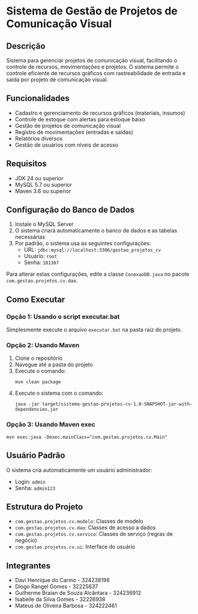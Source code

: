 # Sistema de Gestão de Projetos de Comunicação Visual

## Descrição
Sistema para gerenciar projetos de comunicação visual, facilitando o controle de recursos, movimentações e projetos. O sistema permite o controle eficiente de recursos gráficos com rastreabilidade de entrada e saída por projeto de comunicação visual.

## Funcionalidades
- Cadastro e gerenciamento de recursos gráficos (materiais, insumos)
- Controle de estoque com alertas para estoque baixo
- Gestão de projetos de comunicação visual
- Registro de movimentações (entradas e saídas)
- Relatórios diversos
- Gestão de usuários com níveis de acesso

## Requisitos
- JDK 24 ou superior
- MySQL 5.7 ou superior
- Maven 3.6 ou superior

## Configuração do Banco de Dados
1. Instale o MySQL Server
2. O sistema criará automaticamente o banco de dados e as tabelas necessárias
3. Por padrão, o sistema usa as seguintes configurações:
   - URL: `jdbc:mysql://localhost:3306/gestao_projetos_cv`
   - Usuário: `root`
   - Senha: `181307`

Para alterar estas configurações, edite a classe `ConexaoDB.java` no pacote `com.gestao.projetos.cv.dao`.

## Como Executar

### Opção 1: Usando o script executar.bat
Simplesmente execute o arquivo `executar.bat` na pasta raiz do projeto.

### Opção 2: Usando Maven
1. Clone o repositório
2. Navegue até a pasta do projeto
3. Execute o comando:
   ```
   mvn clean package
   ```
4. Execute o sistema com o comando:
   ```
   java -jar target/sistema-gestao-projetos-cv-1.0-SNAPSHOT-jar-with-dependencies.jar
   ```

### Opção 3: Usando Maven exec
```
mvn exec:java -Dexec.mainClass="com.gestao.projetos.cv.Main"
```

## Usuário Padrão
O sistema cria automaticamente um usuário administrador:
- Login: `admin`
- Senha: `admin123`

## Estrutura do Projeto
- `com.gestao.projetos.cv.modelo`: Classes de modelo
- `com.gestao.projetos.cv.dao`: Classes de acesso a dados
- `com.gestao.projetos.cv.servico`: Classes de serviço (regras de negócio)
- `com.gestao.projetos.cv.ui`: Interface do usuário

## Integrantes
- Davi Henrique do Carmo - 324238198
- Diogo Rangel Gomes - 32225637
- Guilherme Braian de Souza Alcântara - 324236912
- Isabelle da Silva Gomes - 32226938
- Mateus de Oliveira Barbosa - 324222461
